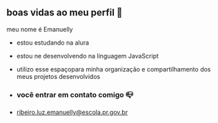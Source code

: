 ## boas vidas ao meu perfil 🖤

meu nome é Emanuelly

- estou estudando na alura
- estou ne desenvolvendo na linguagem JavaScript
- utilizo esse espaçopara minha organização e compartilhamento dos meus projetos desenvolvidos

- ### você entrar em contato comigo 📪

- ribeiro.luz.emanuelly@escola.pr.gov.br
